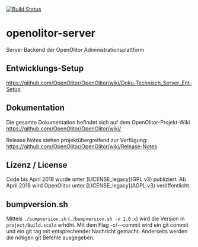 [![Build Status](https://travis-ci.org/OpenOlitor/openolitor-server.svg?branch=master)](https://travis-ci.org/OpenOlitor/openolitor-server)
# openolitor-server
Server Backend der OpenOlitor Administrationsplattform

## Entwicklungs-Setup
https://github.com/OpenOlitor/OpenOlitor/wiki/Doku-Technisch_Server_Ent-Setup

## Dokumentation
Die gesamte Dokumentation befindet sich auf dem OpenOlitor-Projekt-Wiki
https://github.com/OpenOlitor/OpenOlitor/wiki/

Release Notes stehen projektübergreifend zur Verfügung:
https://github.com/OpenOlitor/OpenOlitor/wiki/Release-Notes

## Lizenz / License
Code bis April 2018 wurde unter [LICENSE_legacy](GPL v3) publiziert. Ab April 2018 wird OpenOlitor unter [LICENSE_legacy](AGPL v3) veröffentlicht.

## bumpversion.sh
Mittels `./bumpversion.sh` (`./bumpversion.sh -v 1.0.x`) wird die Version in `project/Build.scala` erhöht.
Mit dem Flag -c/--commit wird ein git commit und ein git tag mit entsprechender Nachricht gemacht.
Anderseits werden die nötigen git Befehle ausgegeben.

